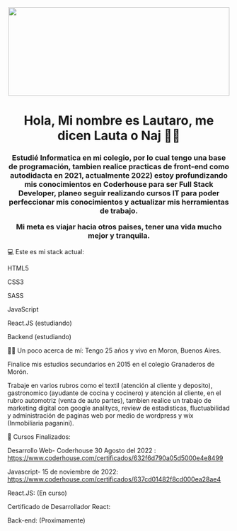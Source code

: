 <div id="header" align="center">
<img src= "https://media.giphy.com/media/uUDpKzAhqTcA1daVXc/giphy.gif" width="500" height="200"/>
<h1 align="center">Hola, Mi nombre es Lautaro, me dicen Lauta o Naj 👨‍🦱</h1>
<h3 align="center">Estudié Informatica en mi colegio, por lo cual tengo una base de programación, tambien realice practicas de front-end como autodidacta en 2021, actualmente 2022) estoy profundizando mis conocimientos en Coderhouse para ser Full Stack Developer, planeo seguir realizando cursos IT para poder perfeccionar mis conocimientos y actualizar mis herramientas de trabajo.

Mi meta es viajar hacia otros paises, tener una vida mucho mejor y tranquila.</h3>

</div>


💻 Este es mi stack actual:

HTML5

CSS3

SASS

JavaScript

React.JS (estudiando)

Backend (estudiando)


👨‍🦱 Un poco acerca de mí:
Tengo 25 años y vivo en Moron, Buenos Aires.

Finalice mis estudios secundarios en 2015 en el colegio Granaderos de Morón.

Trabaje en varios rubros como el textil (atención al cliente y deposito), gastronomico (ayudante de cocina y cocinero) y atención al cliente, en el rubro automotriz (venta de auto partes), tambien realice un trabajo de marketing digital con google analitycs, review de estadisticas, fluctuabilidad y administración de paginas web por medio de wordpress y wix (Inmobiliaria paganini).

📃 Cursos Finalizados:

Desarrollo Web- Coderhouse 30 Agosto del 2022 : https://www.coderhouse.com/certificados/632f6d790a05d5000e4e8499

Javascript- 15 de noviembre de 2022: https://www.coderhouse.com/certificados/637cd01482f8cd000ea28ae4

React.JS: (En curso)

Certificado de Desarrollador React: 

Back-end: (Proximamente)
